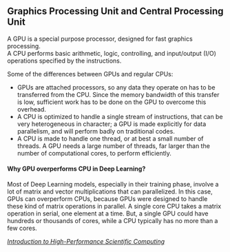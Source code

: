 ## Graphics Processing Unit and Central Processing Unit


A GPU is a special purpose processor, designed for fast graphics processing.  
A CPU performs basic arithmetic, logic, controlling, and input/output (I/O) operations specified by the instructions.

Some of the differences between GPUs and regular CPUs:
- GPUs are attached processors, so any data they operate on has
to be transferred from the CPU. Since the memory bandwidth of this transfer is low, sufficient work has
to be done on the GPU to overcome this overhead.
- A CPU is optimized to handle a single stream of instructions, that can be very heterogeneous in character;
a GPU is made explicitly for data parallelism, and will perform badly on traditional codes.
- A CPU is made to handle one thread, or at best a small number of threads. A GPU needs a large number
of threads, far larger than the number of computational cores, to perform efficiently.


#### Why GPU overperforms CPU in Deep Learning?

Most of Deep Learning models, especially in their training phase, involve a lot of matrix and vector multiplications that can parallelized. In this case, GPUs can overperform CPUs, because GPUs were designed to handle these kind of matrix operations in parallel.
A single core CPU takes a matrix operation in serial, one element at a time. But, a single GPU could have hundreds or thousands of cores, while a CPU typically has no more than a few cores.


[*Introduction to High-Performance Scientific Computing*](https://s3.amazonaws.com/saylordotorg-resources/wwwresources/site/textbookuploads/5345_scicompbook.pdf)
